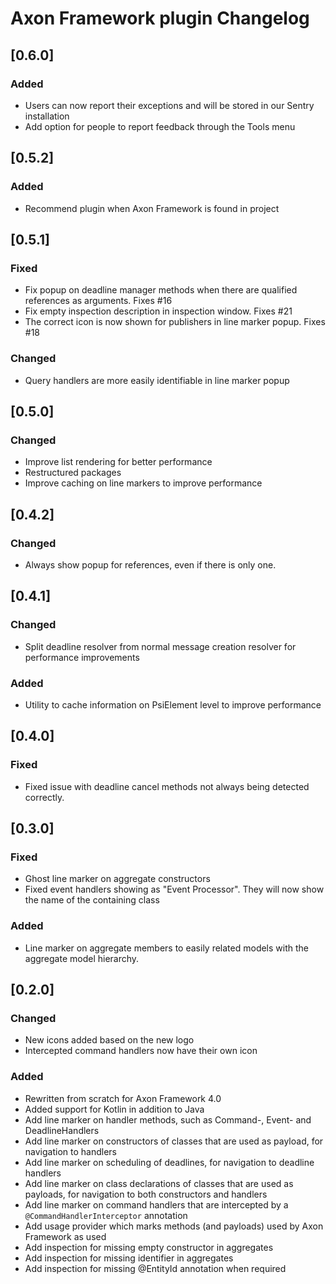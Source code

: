 <!-- Keep a Changelog guide -> https://keepachangelog.com -->

# Axon Framework plugin Changelog

## [0.6.0]

### Added

- Users can now report their exceptions and will be stored in our Sentry installation
- Add option for people to report feedback through the Tools menu

## [0.5.2]

### Added

- Recommend plugin when Axon Framework is found in project

## [0.5.1]

### Fixed

- Fix popup on deadline manager methods when there are qualified references as arguments. Fixes #16
- Fix empty inspection description in inspection window. Fixes #21
- The correct icon is now shown for publishers in line marker popup. Fixes #18

### Changed

- Query handlers are more easily identifiable in line marker popup

## [0.5.0]

### Changed

- Improve list rendering for better performance
- Restructured packages
- Improve caching on line markers to improve performance

## [0.4.2]

### Changed

- Always show popup for references, even if there is only one.

## [0.4.1]

### Changed

- Split deadline resolver from normal message creation resolver for performance improvements

### Added

- Utility to cache information on PsiElement level to improve performance

## [0.4.0]

### Fixed

- Fixed issue with deadline cancel methods not always being detected correctly.

## [0.3.0]

### Fixed

- Ghost line marker on aggregate constructors
- Fixed event handlers showing as "Event Processor". They will now show the name of the containing class

### Added

- Line marker on aggregate members to easily related models with the aggregate model hierarchy.

## [0.2.0]

### Changed

- New icons added based on the new logo
- Intercepted command handlers now have their own icon

### Added

- Rewritten from scratch for Axon Framework 4.0
- Added support for Kotlin in addition to Java
- Add line marker on handler methods, such as Command-, Event- and DeadlineHandlers
- Add line marker on constructors of classes that are used as payload, for navigation to handlers
- Add line marker on scheduling of deadlines, for navigation to deadline handlers
- Add line marker on class declarations of classes that are used as payloads, for navigation to both constructors and handlers
- Add line marker on command handlers that are intercepted by a `@CommandHandlerInterceptor` annotation
- Add usage provider which marks methods (and payloads) used by Axon Framework as used
- Add inspection for missing empty constructor in aggregates
- Add inspection for missing identifier in aggregates
- Add inspection for missing @EntityId annotation when required
